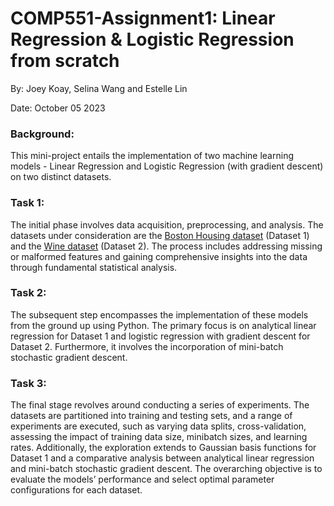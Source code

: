 # COMP551-Assignment1: Linear Regression & Logistic Regression from scratch

By: Joey Koay, Selina Wang and Estelle Lin

Date: October 05 2023



### Background: 
This mini-project entails the implementation of two machine learning models - Linear Regression and Logistic Regression (with gradient descent) on two distinct datasets.

### Task 1: 
The initial phase involves data acquisition, preprocessing, and analysis. The datasets under consideration are the [Boston Housing dataset](https://www.kaggle.com/datasets/fedesoriano/the-boston-houseprice-data?select=boston) (Dataset 1) and the [Wine dataset](https://archive.ics.uci.edu/dataset/109/wine) (Dataset 2). The process includes addressing missing or malformed features and gaining comprehensive insights into the data through fundamental statistical analysis.

### Task 2: 
The subsequent step encompasses the implementation of these models from the ground up using Python. The primary focus is on analytical linear regression for Dataset 1 and logistic regression with gradient descent for Dataset 2. Furthermore, it involves the incorporation of mini-batch stochastic gradient descent.

### Task 3: 
The final stage revolves around conducting a series of experiments. The datasets are partitioned into training and testing sets, and a range of experiments are executed, such as varying data splits, cross-validation, assessing the impact of training data size, minibatch sizes, and learning rates. Additionally, the exploration extends to Gaussian basis functions for Dataset 1 and a comparative analysis between analytical linear regression and mini-batch stochastic gradient descent. The overarching objective is to evaluate the models’ performance and select optimal parameter configurations for each dataset.
